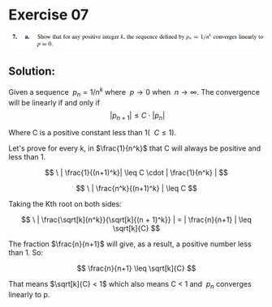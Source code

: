 # Exercise 07

![image](image.png)

## Solution:

Given a sequence $\ p_{n} = 1 / n^{k}$ where $\ p \to 0$ when $\ n \to \infty$. The convergence will be linearly if and only if
$$
\ | p_{n+1} | \leq C \cdot | p_{n} |
$$

Where C is a positive constant less than 1( $\ C \leq 1$).

Let's prove for every k, in  $\frac{1}{n^k}$ that C will always be positive and less than 1.

$$
\ | \frac{1}{(n+1)^k}| \leq C \cdot | \frac{1}{n^k} |
$$

$$ 
\ | \frac{n^k}{(n+1)^k} | \leq C
$$

Taking the Kth root on both sides:

$$
\ | \frac{\sqrt[k]{n^k}}{\sqrt[k]{(n + 1)^k}} | = | \frac{n}{n+1} |  \leq \sqrt[k]{C}
$$

The fraction $\frac{n}{n+1}$ will give, as a result, a positive number less than 1. So:

$$
\frac{n}{n+1} \leq \sqrt[k]{C}
$$

That means $\sqrt[k]{C} < 1$ which also means C < 1 and $\ p_{n}$ converges linearly to p.
